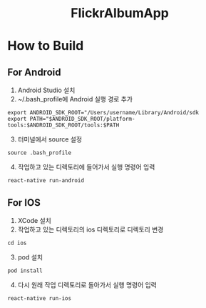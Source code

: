 <h1 align="center">
    FlickrAlbumApp
</h1>

# How to Build
## For Android
1. Android Studio 설치
2. ~/.bash_profile에 Android 실행 경로 추가
```
export ANDROID_SDK_ROOT="/Users/username/Library/Android/sdk
export PATH="$ANDROID_SDK_ROOT/platform-tools:$ANDROID_SDK_ROOT/tools:$PATH
```
3. 터미널에서 source 설정
```
source .bash_profile
```
4. 작업하고 있는 디렉토리에 들어가서 실행 명령어 입력
```
react-native run-android
```

## For IOS
1. XCode 설치
2. 작업하고 있는 디렉토리의 ios 디렉토리로 디렉토리 변경
```
cd ios
```
3. pod 설치
```
pod install
```
4. 다시 원래 작업 디렉토리로 돌아가서 실행 명령어 입력
```
react-native run-ios
```
